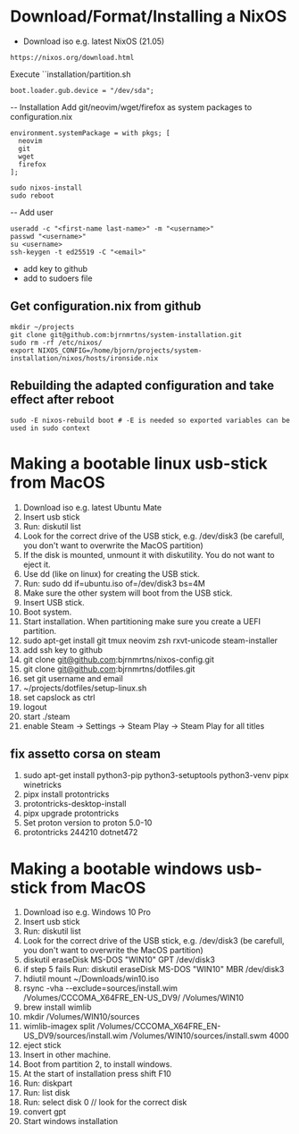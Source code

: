 # Download/Format/Installing a NixOS
- Download iso e.g. latest NixOS (21.05)
```
https://nixos.org/download.html
```
Execute  ``installation/partition.sh
```
boot.loader.gub.device = "/dev/sda";
```
-- Installation
Add git/neovim/wget/firefox as system packages to configuration.nix
```
environment.systemPackage = with pkgs; [
  neovim
  git
  wget
  firefox
];
```
```
sudo nixos-install
sudo reboot
```

-- Add user
```
useradd -c "<first-name last-name>" -m "<username>"
passwd "<username>"
su <username>
ssh-keygen -t ed25519 -C "<email>"
```
- add key to github
- add <user-name> to sudoers file

## Get configuration.nix from github
```
mkdir ~/projects
git clone git@github.com:bjrnmrtns/system-installation.git
sudo rm -rf /etc/nixos/
export NIXOS_CONFIG=/home/bjorn/projects/system-installation/nixos/hosts/ironside.nix
```

## Rebuilding the adapted configuration and take effect after reboot
```
sudo -E nixos-rebuild boot # -E is needed so exported variables can be used in sudo context
```


# Making a bootable linux usb-stick from MacOS

1. Download iso e.g. latest Ubuntu Mate
2. Insert usb stick
3. Run: diskutil list
4. Look for the correct drive of the USB stick, e.g. /dev/disk3 (be carefull, you don't want to overwrite the MacOS partition)
5. If the disk is mounted, unmount it with diskutility. You do not want to eject it.
6. Use dd (like on linux) for creating the USB stick.
7. Run: sudo dd if=ubuntu.iso of=/dev/disk3 bs=4M
8. Make sure the other system will boot from the USB stick.
9. Insert USB stick.
10. Boot system.
11. Start installation. When partitioning make sure you create a UEFI partition.
12. sudo apt-get install git tmux neovim zsh rxvt-unicode steam-installer
13. add ssh key to github
14. git clone git@github.com:bjrnmrtns/nixos-config.git
15. git clone git@github.com:bjrnmrtns/dotfiles.git
16. set git username and email
16. ~/projects/dotfiles/setup-linux.sh
17. set capslock as ctrl
18. logout
19. start ./steam
20. enable Steam -> Settings -> Steam Play -> Steam Play for all titles

## fix assetto corsa on steam
1. sudo apt-get install python3-pip python3-setuptools python3-venv pipx winetricks
2. pipx install protontricks
3. protontricks-desktop-install
4. pipx upgrade protontricks
5. Set proton version to proton 5.0-10
6. protontricks 244210 dotnet472


# Making a bootable windows usb-stick from MacOS

1. Download iso e.g. Windows 10 Pro 
2. Insert usb stick
3. Run: diskutil list
4. Look for the correct drive of the USB stick, e.g. /dev/disk3 (be carefull, you don't want to overwrite the MacOS partition)
5. diskutil eraseDisk MS-DOS "WIN10" GPT /dev/disk3
6. if step 5 fails Run: diskutil eraseDisk MS-DOS "WIN10" MBR /dev/disk3
7. hdiutil mount ~/Downloads/win10.iso
8. rsync -vha --exclude=sources/install.wim /Volumes/CCCOMA_X64FRE_EN-US_DV9/ /Volumes/WIN10
9. brew install wimlib
10. mkdir /Volumes/WIN10/sources
11. wimlib-imagex split /Volumes/CCCOMA_X64FRE_EN-US_DV9/sources/install.wim /Volumes/WIN10/sources/install.swm 4000
12. eject stick
13. Insert in other machine.
14. Boot from partition 2, to install windows.
15. At the start of installation press shift F10
16. Run: diskpart
17. Run: list disk
18. Run: select disk 0 // look for the correct disk
19. convert gpt
20. Start windows installation


